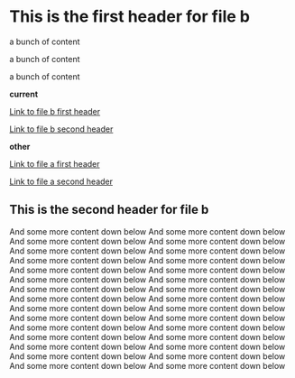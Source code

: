 # This is the first header for file b

a bunch of content

a bunch of content

a bunch of content

<b>current</b>

[Link to file b first header](#this-is-the-first-header-for-file-b)

[Link to file b second header](#this-is-the-second-header-for-file-b)

<b>other</b>

[Link to file a first header](./file.a.md#this-is-the-first-header-for-file-a)

[Link to file a second header](./file.a.md#this-is-the-second-header-for-file-a)

## This is the second header for file b

And some more content down below
And some more content down below
And some more content down below
And some more content down below
And some more content down below
And some more content down below
And some more content down below
And some more content down below
And some more content down below
And some more content down below
And some more content down below
And some more content down below
And some more content down below
And some more content down below
And some more content down below
And some more content down below
And some more content down below
And some more content down below
And some more content down below
And some more content down below
And some more content down below
And some more content down below
And some more content down below
And some more content down below
And some more content down below
And some more content down below
And some more content down below
And some more content down below
And some more content down below
And some more content down below
